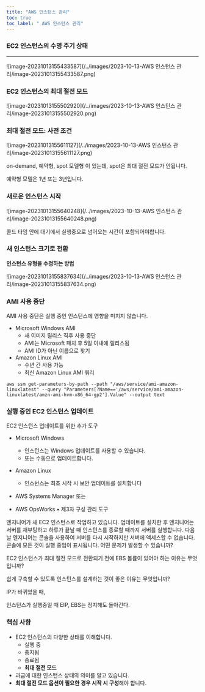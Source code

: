 ```yaml
---
title: "AWS 인스턴스 관리"
toc: true
toc_label: " AWS 인스턴스 관리"
---
```


### EC2 인스턴스의 수명 주기 상태

---

![image-20231013155433587](/../images/2023-10-13-AWS 인스턴스 관리/image-20231013155433587.png)

### EC2 인스턴스의 최대 절전 모드

![image-20231013155502920](/../images/2023-10-13-AWS 인스턴스 관리/image-20231013155502920.png)

### 최대 절전 모드: 사전 조건

![image-20231013155611127](/../images/2023-10-13-AWS 인스턴스 관리/image-20231013155611127.png)

on-demand, 예약형, spot 모델형 이 있는데, spot은 최대 절전 모드가 안됩니다.

예약형 모델은 1년 또는 3년입니다.



### 새로운 인스턴스 시작

![image-20231013155640248](/../images/2023-10-13-AWS 인스턴스 관리/image-20231013155640248.png)

콜드 타임 안에 대기에서 실행중으로 넘어오는 시간이 포함되어야합니다.

### 새 인스턴스 크기로 전환

**인스턴스 유형을 수정하는 방법**

![image-20231013155837634](/../images/2023-10-13-AWS 인스턴스 관리/image-20231013155837634.png)

### AMI 사용 중단

AMI 사용 중단은 실행 중인 인스턴스에 영향을 미치지 않습니다.

- Microsoft Windows AMI
  - 새 이미지 릴리스 직후 사용 중단 
  - AMI는 Microsoft 패치 후 5일 이내에 릴리스됨 
  - AMI ID가 아닌 이름으로 찾기
- Amazon Linux AMI
  - 수년 간 사용 가능 
  - 최신 Amazon Linux AMI 쿼리

```shell
aws ssm get-parameters-by-path --path "/aws/service/ami-amazon-linuxlatest" --query "Parameters[?Name=='/aws/service/ami-amazon-linuxlatest/amzn-ami-hvm-x86_64-gp2'].Value" --output text
```

### 실행 중인 EC2 인스턴스 업데이트

EC2 인스턴스 업데이트를 위한 추가 도구

- Microsoft Windows 
  - 인스턴스는 Windows 업데이트를 사용할 수 있습니다. 
  - 또는 수동으로 업데이트합니다. 
- Amazon Linux 
  - 인스턴스는 최초 시작 시 보안 업데이트를 설치합니다

- AWS Systems Manager 또는 
- AWS OpsWorks • 제3자 구성 관리 도구



엔지니어가 새 EC2 인스턴스로 작업하고 있습니다. 업데이트를 설치한 후 엔지니어는 서버를 재부팅하고 하루가 끝날 때 인스턴스를 종료할 때까지 서버를 실행합니다. 다음 날 엔지니어는 콘솔을 사용하여 서버를 다시 시작하지만 서버에 액세스할 수 없습니다. 콘솔에 모든 것이 실행 중임이 표시됩니다. 어떤 문제가 발생할 수 있습니까? 

EC2 인스턴스가 최대 절전 모드로 전환되기 전에 EBS 볼륨이 있어야 하는 이유는 무엇입니까? 

쉽게 구축할 수 있도록 인스턴스를 설계하는 것이 좋은 이유는 무엇입니까?

IP가 바뀌었을 때,

인스턴스가 실행중일 때 EIP, EBS는 정지해도 돌아간다.

### 핵심 사항

- EC2 인스턴스의 다양한 상태를 이해합니다. 
  - 실행 중 
  - 중지됨 
  - 종료됨 
  - **최대 절전 모드** 
- 과금에 대한 인스턴스 상태의 의미를 알고 있습니다. 
- **최대 절전 모드 옵션이 필요한 경우 시작 시 구성**해야 합니다.